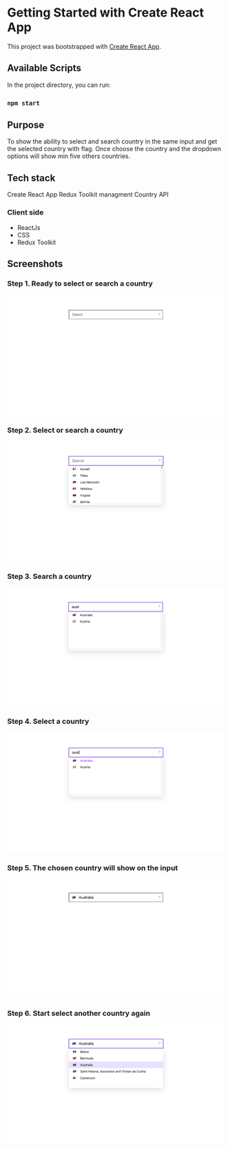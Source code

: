 # Getting Started with Create React App

This project was bootstrapped with [Create React App](https://github.com/facebook/create-react-app).

## Available Scripts

In the project directory, you can run:

### `npm start`

## Purpose

To show the ability to select and search country in the same input and get the selected country with flag. Once choose the country and the dropdown options will show min five others countries.

## Tech stack

Create React App
Redux Toolkit managment
Country API

### Client side

- ReactJs
- CSS
- Redux Toolkit

## Screenshots

### Step 1. Ready to select or search a country

![Home](https://github.com/TanjaKuo/selectAndSearchCountry/blob/master/doc/step-1.png)

### Step 2. Select or search a country

![Category](https://github.com/TanjaKuo/selectAndSearchCountry/blob/master/doc/step-2.png)

### Step 3. Search a country

![Shop](https://github.com/TanjaKuo/selectAndSearchCountry/blob/master/doc/step-3.png)

### Step 4. Select a country

![Contact](https://github.com/TanjaKuo/selectAndSearchCountry/blob/master/doc/step-4.png)

### Step 5. The chosen country will show on the input

![Sgnin](https://github.com/TanjaKuo/selectAndSearchCountry/blob/master/doc/step-5.png)

### Step 6. Start select another country again

![Checkout](https://github.com/TanjaKuo/selectAndSearchCountry/blob/master/doc/step-6.png)
